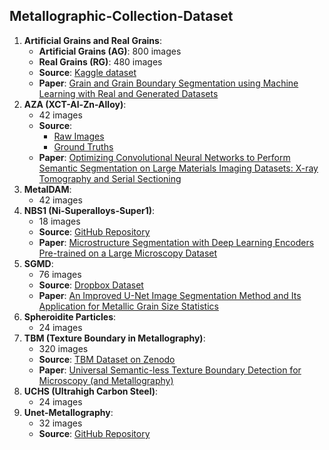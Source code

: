 ## Metallographic-Collection-Dataset
1. **Artificial Grains and Real Grains**:
   - **Artificial Grains (AG)**: 800 images  
   - **Real Grains (RG)**: 480 images  
   - **Source**: [Kaggle dataset](https://www.kaggle.com/datasets/peterwarren/voronoi-artificial-grains-gen)  
   - **Paper**: [Grain and Grain Boundary Segmentation using Machine Learning with Real and Generated Datasets](https://www.sciencedirect.com/science/article/pii/S0927025623007334#da1)
2. **AZA (XCT-Al-Zn-Alloy)**:
   - 42 images  
   - **Source**: 
     - [Raw Images](https://www.materialsdatafacility.org/detail/stantiberiu_raw_images_learning_v1.1)  
     - [Ground Truths](https://www.materialsdatafacility.org/detail/stantiberiu_ground_truths_learning_v1.1)  
   - **Paper**: [Optimizing Convolutional Neural Networks to Perform Semantic Segmentation on Large Materials Imaging Datasets: X-ray Tomography and Serial Sectioning](https://www.sciencedirect.com/science/article/pii/S1044580319304930?via%3Dihub#s0115)
4. **MetaIDAM**:
   - 42 images
6. **NBS1 (Ni-Superalloys-Super1)**:
   - 18 images  
   - **Source**: [GitHub Repository](https://github.com/nasa/pretrained-microscopy-models)  
   - **Paper**: [Microstructure Segmentation with Deep Learning Encoders Pre-trained on a Large Microscopy Dataset](https://www.nature.com/articles/s41524-022-00878-5)
8. **SGMD**:
   - 76 images  
   - **Source**: [Dropbox Dataset](https://www.dropbox.com/scl/fi/pkl6wq2w8tngcuugyg4iu/An-improved-U-Net-Model-and-Data.zip?rlkey=lomx757rtxzt21akrupncn0pi&e=1&dl=0)  
   - **Paper**: [An Improved U-Net Image Segmentation Method and Its Application for Metallic Grain Size Statistics](https://www.mdpi.com/1996-1944/15/13/4417)
10. **Spheroidite Particles**:
    - 24 images
12. **TBM (Texture Boundary in Metallography)**:
    - 320 images  
    - **Source**: [TBM Dataset on Zenodo](https://doi.org/10.5281/zenodo.8386997)  
    - **Paper**: [Universal Semantic-less Texture Boundary Detection for Microscopy (and Metallography)](https://www.researchgate.net/profile/Gal-Oren/publication/376742673_Universal_Semantic-less_Texture_Boundary_Detection_for_Microscopy_and_Metallography/links/658583a20bb2c7472b015c21/Universal-Semantic-less-Texture-Boundary-Detection-for-Microscopy-and-Metallography.pdf)
14. **UCHS (Ultrahigh Carbon Steel)**:
    - 24 images
15. **Unet-Metallography**:
    - 32 images  
    - **Source**: [GitHub Repository](https://github.com/sidav/unet-metallography/tree/master)

